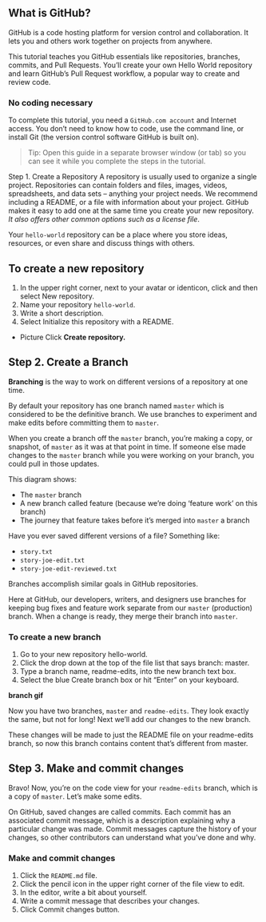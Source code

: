 
## What is GitHub?
GitHub is a code hosting platform for version control and collaboration. It lets you and others work together on projects from anywhere.

This tutorial teaches you GitHub essentials like repositories, branches, commits, and Pull Requests. You’ll create your own Hello World repository and learn GitHub’s Pull Request workflow, a popular way to create and review code.

### No coding necessary
To complete this tutorial, you need a ```GitHub.com account``` and Internet access. You don’t need to know how to code, use the command line, or install Git (the version control software GitHub is built on).

> Tip: Open this guide in a separate browser window (or tab) so you can see it while you complete the steps in the tutorial.


Step 1. Create a Repository
A repository is usually used to organize a single project. Repositories can contain folders and files, images, videos, spreadsheets, and data sets – anything your project needs. We recommend including a README, or a file with information about your project. GitHub makes it easy to add one at the same time you create your new repository. *It also offers other common options such as a license file*.

Your ```hello-world``` repository can be a place where you store ideas, resources, or even share and discuss things with others.

## To create a new repository
 1. In the upper right corner, next to your avatar or identicon, click  and then select New repository.
 2. Name your repository ```hello-world```.
 3. Write a short description.
 4. Select Initialize this repository with a README.
 * Picture
 Click **Create repository.**
 
## Step 2. Create a Branch
**Branching** is the way to work on different versions of a repository at one time.

By default your repository has one branch named ```master``` which is considered to be the definitive branch. We use branches to experiment and make edits before committing them to ```master```.

When you create a branch off the ```master``` branch, you’re making a copy, or snapshot, of ```master``` as it was at that point in time. If someone else made changes to the ```master``` branch while you were working on your branch, you could pull in those updates.

This diagram shows:

 * The ```master``` branch
 * A new branch called feature (because we’re doing ‘feature work’ on this branch)
 * The journey that feature takes before it’s merged into ```master``` a branch


Have you ever saved different versions of a file? Something like:
 * ```story.txt```
 * ```story-joe-edit.txt```
 * ```story-joe-edit-reviewed.txt```
 
Branches accomplish similar goals in GitHub repositories.

Here at GitHub, our developers, writers, and designers use branches for keeping bug fixes and feature work separate from our ```master``` (production) branch. When a change is ready, they merge their branch into ```master```.

### To create a new branch
 1. Go to your new repository hello-world.
 2. Click the drop down at the top of the file list that says branch: master.
 3. Type a branch name, readme-edits, into the new branch text box.
 4. Select the blue Create branch box or hit “Enter” on your keyboard.
 
**branch gif**

Now you have two branches, ```master``` and ```readme-edits```. They look exactly the same, but not for long! Next we’ll add our changes to the new branch.


These changes will be made to just the README file on your readme-edits branch, so now this branch contains content that’s different from master. 
 
## Step 3. Make and commit changes
Bravo! Now, you’re on the code view for your ```readme-edits``` branch, which is a copy of ```master```. Let’s make some edits.

On GitHub, saved changes are called commits. Each commit has an associated commit message, which is a description explaining why a particular change was made. Commit messages capture the history of your changes, so other contributors can understand what you’ve done and why.

### Make and commit changes

 1. Click the ```README.md``` file.
 2. Click the  pencil icon in the upper right corner of the file view to edit.
 3. In the editor, write a bit about yourself.
 4. Write a commit message that describes your changes.
 5. Click Commit changes button.
